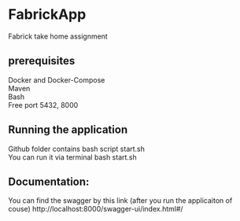 # FabrickApp
Fabrick take home assignment

## prerequisites
Docker and Docker-Compose\
Maven\
Bash\
Free port 5432, 8000

## Running the application
Github folder contains bash script start.sh\
You can run it via terminal bash start.sh

## Documentation:
You can find the swagger by this link (after you run the applicaiton of couse)
http://localhost:8000/swagger-ui/index.html#/
